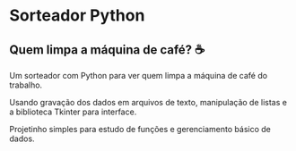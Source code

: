 # Sorteador Python
## Quem limpa a máquina de café? ☕
Um sorteador com Python para ver quem limpa a máquina de café do trabalho.

Usando gravação dos dados em arquivos de texto, manipulação de listas e a biblioteca Tkinter para interface.

Projetinho simples para estudo de funções e gerenciamento básico de dados.
